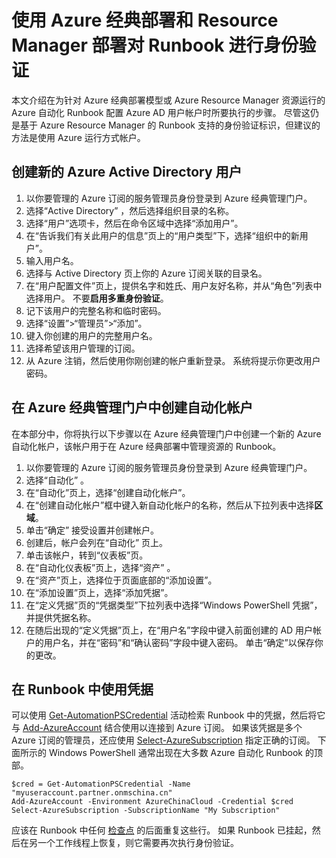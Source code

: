 <properties
    pageTitle="创建 Azure AD 用户帐户| Azure"
    description="本文介绍如何为 Azure 自动化中的 Runbook 创建 Azure AD 用户帐户凭据，以便在 Azure 和经典 Azure 中进行身份验证。"
    services="automation"
    documentationcenter=""
    author="MGoedtel"
    manager="jwhit"
    editor="tysonn"
    keywords="azure active directory 用户, azure 服务管理, azure ad 用户帐户"
    translationtype="Human Translation" />
<tags
    ms.assetid="fcfe266d-b22e-4dfb-8272-adcab09fc0cf"
    ms.service="automation"
    ms.devlang="na"
    ms.topic="get-started-article"
    ms.tgt_pltfrm="na"
    ms.workload="infrastructure-services"
    ms.date="04/13/2017"
    wacn.date="05/02/2017"
    ms.author="magoedte"
    ms.sourcegitcommit="78da854d58905bc82228bcbff1de0fcfbc12d5ac"
    ms.openlocfilehash="35c193e897ad7c441f77d3c1c5bb2c08055ac430"
    ms.lasthandoff="04/22/2017" />

# <a name="authenticate-runbooks-with-azure-classic-deployment-and-resource-manager"></a>使用 Azure 经典部署和 Resource Manager 部署对 Runbook 进行身份验证
本文介绍在为针对 Azure 经典部署模型或 Azure Resource Manager 资源运行的 Azure 自动化 Runbook 配置 Azure AD 用户帐户时所要执行的步骤。  尽管这仍是基于 Azure Resource Manager 的 Runbook 支持的身份验证标识，但建议的方法是使用 Azure 运行方式帐户。       

## <a name="create-a-new-azure-active-directory-user"></a>创建新的 Azure Active Directory 用户
1. 以你要管理的 Azure 订阅的服务管理员身份登录到 Azure 经典管理门户。
2. 选择“Active Directory” ，然后选择组织目录的名称。
3. 选择“用户”选项卡，然后在命令区域中选择“添加用户”。
4. 在“告诉我们有关此用户的信息”页上的“用户类型”下，选择“组织中的新用户”。
5. 输入用户名。  
6. 选择与 Active Directory 页上你的 Azure 订阅关联的目录名。
7. 在“用户配置文件”页上，提供名字和姓氏、用户友好名称，并从“角色”列表中选择用户。  不要**启用多重身份验证**。
8. 记下该用户的完整名称和临时密码。
9. 选择“设置”>“管理员”>“添加”。
10. 键入你创建的用户的完整用户名。
11. 选择希望该用户管理的订阅。
12. 从 Azure 注销，然后使用你刚创建的帐户重新登录。 系统将提示你更改用户密码。

## <a name="create-an-automation-account-in-azure-classic-management-portal"></a>在 Azure 经典管理门户中创建自动化帐户
在本部分中，你将执行以下步骤以在 Azure 经典管理门户中创建一个新的 Azure 自动化帐户，该帐户用于在 Azure 经典部署中管理资源的 Runbook。  

1. 以你要管理的 Azure 订阅的服务管理员身份登录到 Azure 经典管理门户。
2. 选择“自动化” 。
3. 在“自动化”页上，选择“创建自动化帐户”。
4. 在“创建自动化帐户”框中键入新自动化帐户的名称，然后从下拉列表中选择**区域**。  
5. 单击“确定”  接受设置并创建帐户。
6. 创建后，帐户会列在“自动化”  页上。
7. 单击该帐户，转到“仪表板”页。  
8. 在“自动化仪表板”页上，选择“资产” 。
9. 在“资产”页上，选择位于页面底部的“添加设置”。
10. 在“添加设置”页上，选择“添加凭据”。
11. 在“定义凭据”页的“凭据类型”下拉列表中选择“Windows PowerShell 凭据”，并提供凭据名称。
12. 在随后出现的“定义凭据”页上，在“用户名”字段中键入前面创建的 AD 用户帐户的用户名，并在“密码”和“确认密码”字段中键入密码。  单击“确定”以保存你的更改。

## <a name="use-the-credential-in-a-runbook"></a>在 Runbook 中使用凭据
可以使用 [Get-AutomationPSCredential](http://msdn.microsoft.com/zh-cn/library/dn940015.aspx) 活动检索 Runbook 中的凭据，然后将它与 [Add-AzureAccount](http://msdn.microsoft.com/zh-cn/library/azure/dn722528.aspx) 结合使用以连接到 Azure 订阅。 如果该凭据是多个 Azure 订阅的管理员，还应使用 [Select-AzureSubscription](http://msdn.microsoft.com/zh-cn/library/dn495203.aspx) 指定正确的订阅。 下面所示的 Windows PowerShell 通常出现在大多数 Azure 自动化 Runbook 的顶部。

    $cred = Get-AutomationPSCredential -Name "myuseraccount.partner.onmschina.cn"
    Add-AzureAccount -Environment AzureChinaCloud -Credential $cred
    Select-AzureSubscription -SubscriptionName "My Subscription"

应该在 Runbook 中任何 [检查点](http://technet.microsoft.com/zh-cn/library/dn469257.aspx#bk_Checkpoints) 的后面重复这些行。 如果 Runbook 已挂起，然后在另一个工作线程上恢复，则它需要再次执行身份验证。